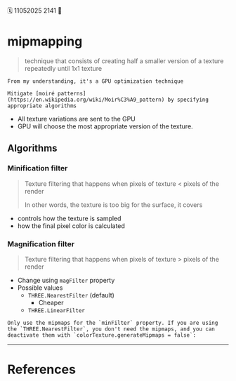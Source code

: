 🗓️ 11052025 2141
📎

# mipmapping


> technique that consists of creating half a smaller version of a texture repeatedly until 1x1 texture

```ad-note
From my understanding, it's a GPU optimization technique
```

```ad-warning
Mitigate [moiré patterns](https://en.wikipedia.org/wiki/Moir%C3%A9_pattern) by specifying appropriate algorithms
```

- All texture variations are sent to the GPU
- GPU will choose the most appropriate version of the texture.

## Algorithms
### Minification filter
> Texture filtering that happens when pixels of texture < pixels of the render
> 
> In other words, the texture is too big for the surface, it covers

  - controls how the texture is sampled
  - how the final pixel color is calculated

### Magnification filter
> Texture filtering that happens when pixels of texture > pixels of the render

- Change using `magFilter` property
- Possible values
  - `THREE.NearestFilter` (default)
    - Cheaper
  - `THREE.LinearFilter`

```ad-note
Only use the mipmaps for the `minFilter` property. If you are using the `THREE.NearestFilter`, you don't need the mipmaps, and you can deactivate them with `colorTexture.generateMipmaps = false`:

```



---
# References
